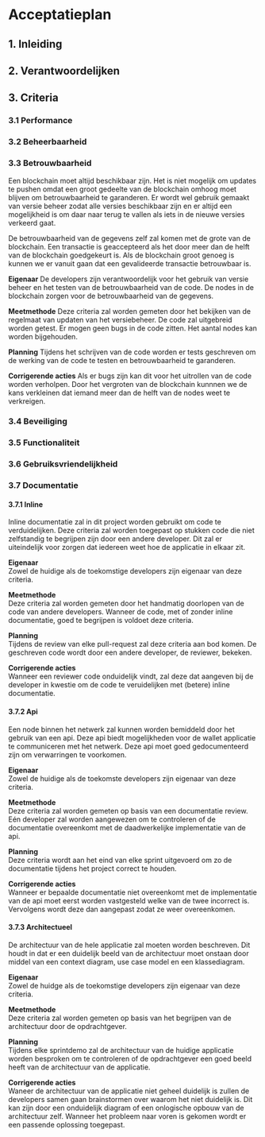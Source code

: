 # Acceptatieplan

## 1. Inleiding

## 2. Verantwoordelijken

## 3. Criteria

### 3.1 Performance

### 3.2 Beheerbaarheid

### 3.3 Betrouwbaarheid
Een blockchain moet altijd beschikbaar zijn. Het is niet mogelijk om updates te pushen omdat een groot gedeelte van de blockchain omhoog moet blijven om betrouwbaarheid te garanderen. Er wordt wel gebruik gemaakt van versie beheer zodat alle versies beschikbaar zijn en er altijd een mogelijkheid is om daar naar terug te vallen als iets in de nieuwe versies verkeerd gaat. 

De betrouwbaarheid van de gegevens zelf zal komen met de grote van de blockchain. Een transactie is geaccepteerd als het door meer dan de helft van de blockchain goedgekeurt is. Als de blockchain groot genoeg is kunnen we er vanuit gaan dat een gevalideerde transactie betrouwbaar is.

**Eigenaar**
De developers zijn verantwoordelijk voor het gebruik van versie beheer en het testen van de betrouwbaarheid van de code. De nodes in de blockchain zorgen voor de betrouwbaarheid van de gegevens.

**Meetmethode**
Deze criteria zal worden gemeten door het bekijken van de regelmaat van updaten van het versiebeheer. De code zal uitgebreid worden getest. Er mogen geen bugs in de code zitten. Het aantal nodes kan worden bijgehouden. 

**Planning**
Tijdens het schrijven van de code worden er tests geschreven om de werking van de code te testen en betrouwbaarheid te garanderen. 

**Corrigerende acties**
Als er bugs zijn kan dit voor het uitrollen van de code worden verholpen. Door het vergroten van de blockchain kunnnen we de kans verkleinen dat iemand meer dan de helft van de nodes weet te verkreigen.

### 3.4 Beveiliging

### 3.5 Functionaliteit

### 3.6 Gebruiksvriendelijkheid

### 3.7 Documentatie

#### 3.7.1 Inline
Inline documentatie zal in dit project worden gebruikt om code te verduidelijken. Deze criteria zal worden toegepast op stukken code die niet zelfstandig te begrijpen zijn door een andere developer. Dit zal er uiteindelijk voor zorgen dat iedereen weet hoe de applicatie in elkaar zit.

**Eigenaar**  
Zowel de huidige als de toekomstige developers zijn eigenaar van deze criteria.

**Meetmethode**  
Deze criteria zal worden gemeten door het handmatig doorlopen van de code van andere developers. Wanneer de code, met of zonder inline documentatie, goed te begrijpen is voldoet deze criteria.

**Planning**  
Tijdens de review van elke pull-request zal deze criteria aan bod komen. De geschreven code wordt door een andere developer, de reviewer, bekeken. 

**Corrigerende acties**  
Wanneer een reviewer code onduidelijk vindt, zal deze dat aangeven bij de developer in kwestie om de code te veruidelijken met (betere) inline documentatie.

#### 3.7.2 Api  
Een node binnen het netwerk zal kunnen worden bemiddeld door het gebruik van een api. Deze api biedt mogelijkheden voor de wallet applicatie te communiceren met het netwerk. Deze api moet goed gedocumenteerd zijn om verwarringen te voorkomen.

**Eigenaar**  
Zowel de huidige als de toekomste developers zijn eigenaar van deze criteria.

**Meetmethode**  
Deze criteria zal worden gemeten op basis van een documentatie review. Eén developer zal worden aangewezen om te controleren of de documentatie overeenkomt met de daadwerkelijke implementatie van de api.

**Planning**  
Deze criteria wordt aan het eind van elke sprint uitgevoerd om zo de documentatie tijdens het project correct te houden.

**Corrigerende acties**  
Wanneer er bepaalde documentatie niet overeenkomt met de implementatie van de api moet eerst worden vastgesteld welke van de twee incorrect is. Vervolgens wordt deze dan aangepast zodat ze weer overeenkomen.

#### 3.7.3 Architectueel  
De architectuur van de hele applicatie zal moeten worden beschreven. Dit houdt in dat er een
duidelijk beeld van de architectuur moet onstaan door middel van een context diagram, use case
model en een klassediagram.

**Eigenaar**  
Zowel de huidge als de toekomstige developers zijn eigenaar van deze criteria.

**Meetmethode**  
Deze criteria zal worden gemeten op basis van het begrijpen van de architectuur door de opdrachtgever.

**Planning**  
Tijdens elke sprintdemo zal de architectuur van de huidige applicatie worden besproken om te controleren of de opdrachtgever een goed beeld heeft van de architectuur van de applicatie.

**Corrigerende acties**  
Waneer de architectuur van de applicatie niet geheel duidelijk is zullen de developers samen gaan brainstormen over waarom het niet duidelijk is. Dit kan zijn door een onduidelijk diagram of een onlogische opbouw van de architectuur zelf. Wanneer het probleem naar voren is gekomen wordt er een passende oplossing toegepast.
